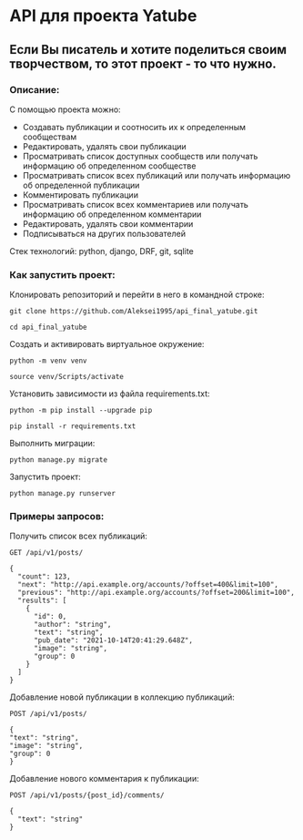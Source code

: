 # API для проекта Yatube

## Если Вы писатель и хотите поделиться своим творчеством, то этот проект - то что нужно.

### Описание:
С помощью проекта можно:
  - Создавать публикации и соотносить их к определенным сообществам
  - Редактировать, удалять свои публикации
  - Просматривать список доступных сообществ или получать информацию об определенном сообществе
  - Просматривать список всех публикаций или получать информацию об определенной публикации
  - Комментировать публикации
  - Просматривать список всех комментариев или получать информацию об определенном комментарии
  - Редактировать, удалять свои комментарии
  - Подписываться на других пользователей

Стек технологий: python, django, DRF, git, sqlite

### Как запустить проект:

Клонировать репозиторий и перейти в него в командной строке:

```
git clone https://github.com/Aleksei1995/api_final_yatube.git
```

```
cd api_final_yatube
```

Cоздать и активировать виртуальное окружение:

```
python -m venv venv
```

```
source venv/Scripts/activate
```

Установить зависимости из файла requirements.txt:

```
python -m pip install --upgrade pip
```

```
pip install -r requirements.txt
```

Выполнить миграции:

```
python manage.py migrate
```

Запустить проект:

```
python manage.py runserver
```

### Примеры запросов:
Получить список всех публикаций:

```
GET /api/v1/posts/
```
```
{
  "count": 123,
  "next": "http://api.example.org/accounts/?offset=400&limit=100",
  "previous": "http://api.example.org/accounts/?offset=200&limit=100",
  "results": [
    {
      "id": 0,
      "author": "string",
      "text": "string",
      "pub_date": "2021-10-14T20:41:29.648Z",
      "image": "string",
      "group": 0
    }
  ]
}
```
Добавление новой публикации в коллекцию публикаций:

```
POST /api/v1/posts/
```
```
{
"text": "string",
"image": "string",
"group": 0
}
```

Добавление нового комментария к публикации:
```
POST /api/v1/posts/{post_id}/comments/
```
```
{
  "text": "string"
}
```
